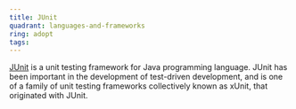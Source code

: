 ```yaml
---
title: JUnit
quadrant: languages-and-frameworks
ring: adopt
tags:
---
```


<a href="https://junit.org/" target="_blank">JUnit</a> is a unit testing framework for Java programming language. JUnit has been important in the development of test-driven development, and is one of a family of unit testing frameworks collectively known as xUnit, that originated with JUnit.
